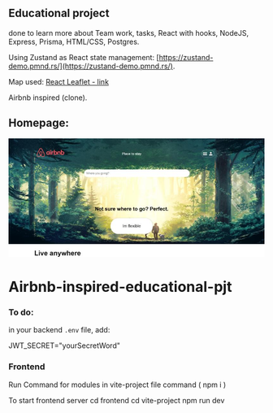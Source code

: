 ## __Educational project__ 

done to learn more about Team work, tasks, React with hooks, NodeJS, Express, Prisma, HTML/CSS, Postgres.

Using Zustand as React state management: [https://zustand-demo.pmnd.rs/](https://zustand-demo.pmnd.rs/).

Map used: [React Leaflet - link](https://react-leaflet.js.org/)

Airbnb inspired (clone).

## __Homepage:__

![Homepage](airbnb-inspired-app-homepage.png)

# Airbnb-inspired-educational-pjt

### To do:

in your backend `.env` file, add:

JWT_SECRET="yourSecretWord"


### Frontend

Run Command for modules in vite-project file command ( npm i )

To start frontend server cd frontend cd vite-project npm run dev

